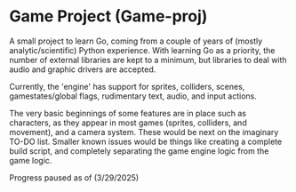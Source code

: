 # Game Project (Game-proj)
A small project to learn Go, coming from a couple of years of (mostly analytic/scientific) Python experience. With learning Go as a priority, the number of external libraries are kept to a minimum, but libraries to deal with audio and graphic drivers are accepted.

Currently, the 'engine' has support for sprites, colliders, scenes, gamestates/global flags, rudimentary text, audio, and input actions.

The very basic beginnings of some features are in place such as characters, as they appear in most games (sprites, colliders, and movement), and a camera system. These would be next on the imaginary TO-DO list. Smaller known issues would be things like creating a complete build script, and completely separating the game engine logic from the game logic.

Progress paused as of (3/29/2025)
